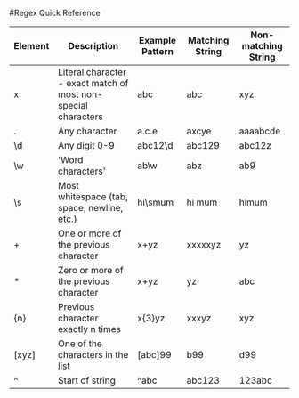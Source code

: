 #Regex Quick Reference

| Element | Description | Example Pattern | Matching String | Non-matching String |
|---|---|---|---|---|
| x | Literal character - exact match of most non-special characters | abc | abc | xyz |
| . | Any character | a.c.e | axcye | aaaabcde |
| \d | Any digit 0-9 | abc12\d | abc129 | abc12z |
| \w | 'Word characters' | ab\w | abz | ab9 |
| \s | Most whitespace (tab, space, newline, etc.) | hi\smum | hi mum | himum |
| + | One or more of the previous character | x+yz | xxxxxyz | yz |
| * | Zero or more of the previous character | x+yz | yz | abc |
| {n} | Previous character exactly n times | x{3}yz | xxxyz | xyz |
| [xyz] | One of the characters in the list | [abc]99 | b99 | d99 |
| ^ | Start of string | ^abc | abc123 | 123abc |
